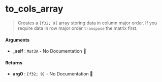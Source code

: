 # to\_cols\_array

>  Creates a `[f32; 9]` array storing data in column major order.
>  If you require data in row major order `transpose` the matrix first.

#### Arguments

- **\_self** : `Mat3A` \- No Documentation 🚧

#### Returns

- **arg0** : `[f32; 9]` \- No Documentation 🚧